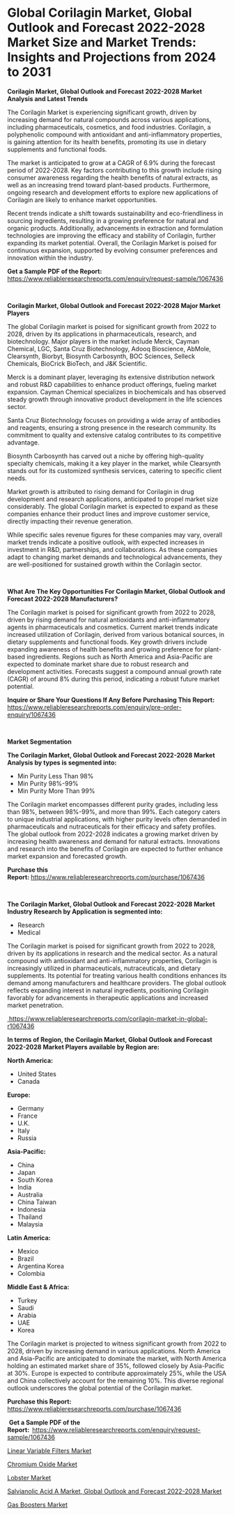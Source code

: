 <p><h1>Global Corilagin Market, Global Outlook and Forecast 2022-2028 Market Size and Market Trends: Insights and Projections from 2024 to 2031</h1></p><p><strong>Corilagin Market, Global Outlook and Forecast 2022-2028 Market Analysis and Latest Trends</strong></p>
<p><p>The Corilagin Market is experiencing significant growth, driven by increasing demand for natural compounds across various applications, including pharmaceuticals, cosmetics, and food industries. Corilagin, a polyphenolic compound with antioxidant and anti-inflammatory properties, is gaining attention for its health benefits, promoting its use in dietary supplements and functional foods. </p><p>The market is anticipated to grow at a CAGR of 6.9% during the forecast period of 2022-2028. Key factors contributing to this growth include rising consumer awareness regarding the health benefits of natural extracts, as well as an increasing trend toward plant-based products. Furthermore, ongoing research and development efforts to explore new applications of Corilagin are likely to enhance market opportunities.</p><p>Recent trends indicate a shift towards sustainability and eco-friendliness in sourcing ingredients, resulting in a growing preference for natural and organic products. Additionally, advancements in extraction and formulation technologies are improving the efficacy and stability of Corilagin, further expanding its market potential. Overall, the Corilagin Market is poised for continuous expansion, supported by evolving consumer preferences and innovation within the industry.</p></p>
<p><strong>Get a Sample PDF of the Report:&nbsp;</strong> <a href="https://www.reliableresearchreports.com/enquiry/request-sample/1067436">https://www.reliableresearchreports.com/enquiry/request-sample/1067436</a></p>
<p>&nbsp;</p>
<p><strong>Corilagin Market, Global Outlook and Forecast 2022-2028 Major Market Players</strong></p>
<p><p>The global Corilagin market is poised for significant growth from 2022 to 2028, driven by its applications in pharmaceuticals, research, and biotechnology. Major players in the market include Merck, Cayman Chemical, LGC, Santa Cruz Biotechnology, Adooq Bioscience, AbMole, Clearsynth, Biorbyt, Biosynth Carbosynth, BOC Sciences, Selleck Chemicals, BioCrick BioTech, and J&K Scientific.</p><p>Merck is a dominant player, leveraging its extensive distribution network and robust R&D capabilities to enhance product offerings, fueling market expansion. Cayman Chemical specializes in biochemicals and has observed steady growth through innovative product development in the life sciences sector.</p><p>Santa Cruz Biotechnology focuses on providing a wide array of antibodies and reagents, ensuring a strong presence in the research community. Its commitment to quality and extensive catalog contributes to its competitive advantage.</p><p>Biosynth Carbosynth has carved out a niche by offering high-quality specialty chemicals, making it a key player in the market, while Clearsynth stands out for its customized synthesis services, catering to specific client needs.</p><p>Market growth is attributed to rising demand for Corilagin in drug development and research applications, anticipated to propel market size considerably. The global Corilagin market is expected to expand as these companies enhance their product lines and improve customer service, directly impacting their revenue generation.</p><p>While specific sales revenue figures for these companies may vary, overall market trends indicate a positive outlook, with expected increases in investment in R&D, partnerships, and collaborations. As these companies adapt to changing market demands and technological advancements, they are well-positioned for sustained growth within the Corilagin sector.</p></p>
<p>&nbsp;</p>
<p><strong>What Are The Key Opportunities For Corilagin Market, Global Outlook and Forecast 2022-2028 Manufacturers?</strong></p>
<p><p>The Corilagin market is poised for significant growth from 2022 to 2028, driven by rising demand for natural antioxidants and anti-inflammatory agents in pharmaceuticals and cosmetics. Current market trends indicate increased utilization of Corilagin, derived from various botanical sources, in dietary supplements and functional foods. Key growth drivers include expanding awareness of health benefits and growing preference for plant-based ingredients. Regions such as North America and Asia-Pacific are expected to dominate market share due to robust research and development activities. Forecasts suggest a compound annual growth rate (CAGR) of around 8% during this period, indicating a robust future market potential.</p></p>
<p><strong>Inquire or Share Your Questions If Any Before Purchasing This Report:</strong> <a href="https://www.reliableresearchreports.com/enquiry/pre-order-enquiry/1067436">https://www.reliableresearchreports.com/enquiry/pre-order-enquiry/1067436</a></p>
<p>&nbsp;</p>
<p><strong>Market Segmentation</strong></p>
<p><strong>The Corilagin Market, Global Outlook and Forecast 2022-2028 Market Analysis by types is segmented into:</strong></p>
<p><ul><li>Min Purity Less Than 98%</li><li>Min Purity 98%-99%</li><li>Min Purity More Than 99%</li></ul></p>
<p><p>The Corilagin market encompasses different purity grades, including less than 98%, between 98%-99%, and more than 99%. Each category caters to unique industrial applications, with higher purity levels often demanded in pharmaceuticals and nutraceuticals for their efficacy and safety profiles. The global outlook from 2022-2028 indicates a growing market driven by increasing health awareness and demand for natural extracts. Innovations and research into the benefits of Corilagin are expected to further enhance market expansion and forecasted growth.</p></p>
<p><strong>Purchase this Report:&nbsp;</strong><a href="https://www.reliableresearchreports.com/purchase/1067436">https://www.reliableresearchreports.com/purchase/1067436</a></p>
<p>&nbsp;</p>
<p><strong>The Corilagin Market, Global Outlook and Forecast 2022-2028 Market Industry Research by Application is segmented into:</strong></p>
<p><ul><li>Research</li><li>Medical</li></ul></p>
<p><p>The Corilagin market is poised for significant growth from 2022 to 2028, driven by its applications in research and the medical sector. As a natural compound with antioxidant and anti-inflammatory properties, Corilagin is increasingly utilized in pharmaceuticals, nutraceuticals, and dietary supplements. Its potential for treating various health conditions enhances its demand among manufacturers and healthcare providers. The global outlook reflects expanding interest in natural ingredients, positioning Corilagin favorably for advancements in therapeutic applications and increased market penetration.</p></p>
<p><a href="https://www.reliableresearchreports.com/corilagin-market-in-global-r1067436">&nbsp;https://www.reliableresearchreports.com/corilagin-market-in-global-r1067436</a></p>
<p><strong>In terms of Region, the Corilagin Market, Global Outlook and Forecast 2022-2028 Market Players available by Region are:</strong></p>
<p>
    <p> <strong> North America: </strong>
        <ul>
            <li>United States</li>
            <li>Canada</li>
        </ul>
        </p> 
    <p> <strong> Europe: </strong>
        <ul>
            <li>Germany</li>
            <li>France</li>
            <li>U.K.</li>
            <li>Italy</li>
            <li>Russia</li>
        </ul>
        </p> 
    <p> <strong> Asia-Pacific: </strong>
        <ul>
            <li>China</li>
            <li>Japan</li>
            <li>South Korea</li>
            <li>India</li>
            <li>Australia</li>
            <li>China Taiwan</li>
            <li>Indonesia</li>
            <li>Thailand</li>
            <li>Malaysia</li>
        </ul>
        </p> 
    <p> <strong> Latin America: </strong>
        <ul>
            <li>Mexico</li>
            <li>Brazil</li>
            <li>Argentina Korea</li>
            <li>Colombia</li>
        </ul>
        </p> 
    <p> <strong> Middle East & Africa: </strong>
        <ul>
            <li>Turkey</li>
            <li>Saudi</li>
            <li>Arabia</li>
            <li>UAE</li>
            <li>Korea</li>
        </ul>
    </p>
    </p>
<p><p>The Corilagin market is projected to witness significant growth from 2022 to 2028, driven by increasing demand in various applications. North America and Asia-Pacific are anticipated to dominate the market, with North America holding an estimated market share of 35%, followed closely by Asia-Pacific at 30%. Europe is expected to contribute approximately 25%, while the USA and China collectively account for the remaining 10%. This diverse regional outlook underscores the global potential of the Corilagin market.</p></p>
<p><strong>Purchase this Report: </strong><a href="https://www.reliableresearchreports.com/purchase/1067436">https://www.reliableresearchreports.com/purchase/1067436</a></p>
<p>&nbsp;<strong>Get a Sample PDF of the Report:&nbsp;&nbsp;</strong><a href="https://www.reliableresearchreports.com/enquiry/request-sample/1067436">https://www.reliableresearchreports.com/enquiry/request-sample/1067436</a></p>
<p><strong></strong></p>
<p><p><a href="https://www.linkedin.com/pulse/linear-variable-filters-market-share-size-trends-industry-analysis-srotf?trackingId=uiChQ510Q42QCj%2FNgXcnrA%3D%3D">Linear Variable Filters Market</a></p><p><a href="https://issuu.com/reportprime-2/docs/chromium-oxide-market-size-2030.ppt_2727c2f81485e0">Chromium Oxide Market</a></p><p><a href="https://medium.com/@yankeeegox_3026/this-report-aims-to-deliver-an-in-depth-analysis-of-the-global-lobster-market-offering-both-f5a05f6f4818">Lobster Market</a></p><p><a href="https://github.com/CarolynWatkins697/Market-Research-Report-List-1/blob/main/salvianolic-acid-a-market-global-outlook-and-forecast-2022-2028-market.md">Salvianolic Acid A Market, Global Outlook and Forecast 2022-2028 Market</a></p><p><a href="https://www.linkedin.com/pulse/gas-boosters-market-essentials-key-players-demand-drivers-roi-dshof?trackingId=ISO%2FKyCXR9%2BVnm%2BbjpPr0A%3D%3D">Gas Boosters Market</a></p></p>